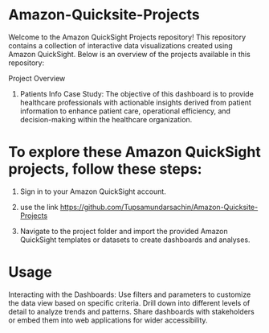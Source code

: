 # Amazon-Quicksite-Projects

Welcome to the Amazon QuickSight Projects repository! This repository contains a collection of interactive data visualizations created using Amazon QuickSight. Below is an overview of the projects available in this repository:

Project Overview
1) Patients Info Case Study:
                           The objective of this dashboard is to provide healthcare professionals with actionable insights derived from patient information to enhance patient care, operational efficiency, and 
                           decision-making within the healthcare organization.



# To explore these Amazon QuickSight projects, follow these steps:

1) Sign in to your Amazon QuickSight account.

2) use the link  https://github.com/Tupsamundarsachin/Amazon-Quicksite-Projects
   

4) Navigate to the project folder and import the provided Amazon QuickSight templates or datasets to create dashboards and analyses.

# Usage
Interacting with the Dashboards:
Use filters and parameters to customize the data view based on specific criteria.
Drill down into different levels of detail to analyze trends and patterns.
Share dashboards with stakeholders or embed them into web applications for wider accessibility.
